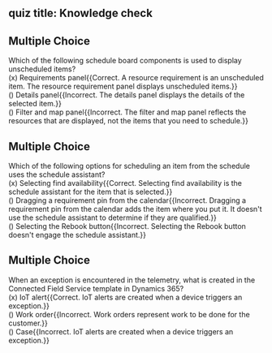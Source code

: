 ## quiz title: Knowledge check

## Multiple Choice
Which of the following schedule board components is used to display unscheduled items?  
(x) Requirements panel{{Correct. A resource requirement is an unscheduled item. The resource requirement panel displays unscheduled items.}}  
() Details panel{{Incorrect. The details panel displays the details of the selected item.}}  
() Filter and map panel{{Incorrect. The filter and map panel reflects the resources that are displayed, not the items that you need to schedule.}}  


## Multiple Choice
Which of the following options for scheduling an item from the schedule uses the schedule assistant?  
(x) Selecting find availability{{Correct. Selecting find availability is the schedule assistant for the item that is selected.}}  
() Dragging a requirement pin from the calendar{{Incorrect. Dragging a requirement pin from the calendar adds the item where you put it. It doesn't use the schedule assistant to determine if they are qualified.}}  
() Selecting the Rebook button{{Incorrect. Selecting the Rebook button doesn't engage the schedule assistant.}}  


## Multiple Choice
When an exception is encountered in the telemetry, what is created in the Connected Field Service template in Dynamics 365?  
(x) IoT alert{{Correct. IoT alerts are created when a device triggers an exception.}}  
() Work order{{Incorrect. Work orders represent work to be done for the customer.}}  
() Case{{Incorrect. IoT alerts are created when a device triggers an exception.}}  
